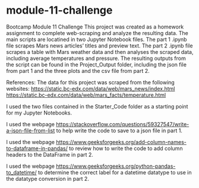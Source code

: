 # module-11-challenge
Bootcamp Module 11 Challenge
This project was created as a homework assignment to complete web-scraping and analyze the resulting data. The main scripts are locatined in two Jupyter Notebook files. The part 1 .ipynb file scrapes Mars news articles’ titles and preview text. The part 2 .ipynb file scrapes a table with Mars weather data and then analyses the scraped data, including average temperatures and pressure.  The resulting outputs from the script can be found in the Project_Output folder, including the json file from part 1 and the three plots and the csv file from part 2. 

References: 
The data for this project was scraped from the following websites: 
https://static.bc-edx.com/data/web/mars_news/index.html
https://static.bc-edx.com/data/web/mars_facts/temperature.html

I used the two files contained in the Starter_Code folder as a starting point for my Jupyter Notebooks. 

I used the webpage https://stackoverflow.com/questions/59327547/write-a-json-file-from-list to help write the code to save to a json file in part 1.

I used the webpage https://www.geeksforgeeks.org/add-column-names-to-dataframe-in-pandas/ to review how to write the code to add column headers to the DataFrame in part 2. 

I used the webpage https://www.geeksforgeeks.org/python-pandas-to_datetime/ to determine the correct label for a datetime datatype to use in the datatype conversion in part 2. 

